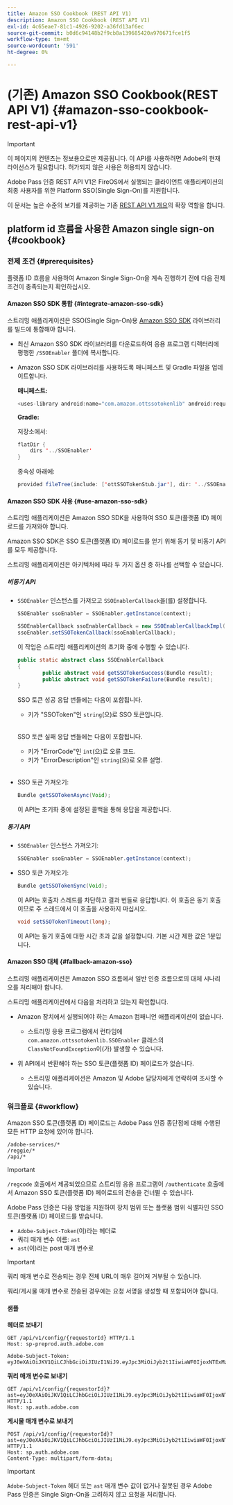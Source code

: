 ```yaml
---
title: Amazon SSO Cookbook (REST API V1)
description: Amazon SSO Cookbook (REST API V1)
exl-id: 4c65eae7-81c1-4926-9202-a36fd13af6ec
source-git-commit: b0d6c94148b2f9cb8a139685420a970671fce1f5
workflow-type: tm+mt
source-wordcount: '591'
ht-degree: 0%

---
```


# (기존) Amazon SSO Cookbook(REST API V1) {#amazon-sso-cookbook-rest-api-v1}

>[!IMPORTANT]
>
>이 페이지의 컨텐츠는 정보용으로만 제공됩니다. 이 API를 사용하려면 Adobe의 현재 라이선스가 필요합니다. 허가되지 않은 사용은 허용되지 않습니다.

Adobe Pass 인증 REST API V1은 FireOS에서 실행되는 클라이언트 애플리케이션의 최종 사용자를 위한 Platform SSO(Single Sign-On)를 지원합니다.

이 문서는 높은 수준의 보기를 제공하는 기존 [REST API V1 개요](/help/authentication/integration-guide-programmers/legacy/rest-api-v1/rest-api-overview.md)의 확장 역할을 합니다.

## platform id 흐름을 사용한 Amazon single sign-on {#cookbook}

### 전제 조건 {#prerequisites}

플랫폼 ID 흐름을 사용하여 Amazon Single Sign-On을 계속 진행하기 전에 다음 전제 조건이 충족되는지 확인하십시오.

#### Amazon SSO SDK 통합 {#integrate-amazon-sso-sdk}

스트리밍 애플리케이션은 SSO(Single Sign-On)용 [Amazon SSO SDK](https://tve.zendesk.com/hc/en-us/article_attachments/360064368131/ottSSOTokenLib_v1.jar) 라이브러리를 빌드에 통합해야 합니다.

* 최신 Amazon SSO SDK 라이브러리를 다운로드하여 응용 프로그램 디렉터리에 평행한 `/SSOEnabler` 폴더에 복사합니다.

* Amazon SSO SDK 라이브러리를 사용하도록 매니페스트 및 Gradle 파일을 업데이트합니다.

  **매니페스트:**

  ```JAVA
  <uses-library android:name="com.amazon.ottssotokenlib" android:required="false">
  ```

  **Gradle:**

  저장소에서:

  ```JAVA
  flatDir {
      dirs '../SSOEnabler'
  }
  ```

  종속성 아래에:

  ```JAVA
  provided fileTree(include: ['ottSSOTokenStub.jar'], dir: '../SSOEnabler')
  ```

#### Amazon SSO SDK 사용 {#use-amazon-sso-sdk}

스트리밍 애플리케이션은 Amazon SSO SDK을 사용하여 SSO 토큰(플랫폼 ID) 페이로드를 가져와야 합니다.

Amazon SSO SDK은 SSO 토큰(플랫폼 ID) 페이로드를 얻기 위해 동기 및 비동기 API를 모두 제공합니다.

스트리밍 애플리케이션은 아키텍처에 따라 두 가지 옵션 중 하나를 선택할 수 있습니다.

##### 비동기 API

* `SSOEnabler` 인스턴스를 가져오고 `SSOEnablerCallback`을(를) 설정합니다.

  ```JAVA
  SSOEnabler ssoEnabler = SSOEnabler.getInstance(context);
  
  SSOEnablerCallback ssoEnablerCallback = new SSOEnablerCallbackImpl();
  ssoEnabler.setSSOTokenCallback(ssoEnablerCallback);
  ```

  이 작업은 스트리밍 애플리케이션의 초기화 중에 수행할 수 있습니다.

  ```JAVA
  public static abstract class SSOEnablerCallback
  {
          public abstract void getSSOTokenSuccess(Bundle result);
          public abstract void getSSOTokenFailure(Bundle result);
  }
  ```

  SSO 토큰 성공 응답 번들에는 다음이 포함됩니다.
   * 키가 &quot;SSOToken&quot;인 `string`(으)로 SSO 토큰입니다.

  <br/>

  SSO 토큰 실패 응답 번들에는 다음이 포함됩니다.
   * 키가 &quot;ErrorCode&quot;인 `int`(으)로 오류 코드.
   * 키가 &quot;ErrorDescription&quot;인 `string`(으)로 오류 설명.

  <br/>

* SSO 토큰 가져오기:

  ```JAVA
  Bundle getSSOTokenAsync(Void);
  ```

  이 API는 초기화 중에 설정된 콜백을 통해 응답을 제공합니다.

##### 동기 API

* `SSOEnabler` 인스턴스 가져오기:

  ```JAVA
  SSOEnabler ssoEnabler = SSOEnabler.getInstance(context);
  ```

* SSO 토큰 가져오기:

  ```JAVA
  Bundle getSSOTokenSync(Void);
  ```

  이 API는 호출자 스레드를 차단하고 결과 번들로 응답합니다. 이 호출은 동기 호출이므로 주 스레드에서 이 호출을 사용하지 마십시오.

  ```JAVA
  void setSSOTokenTimeout(long);
  ```

  이 API는 동기 호출에 대한 시간 초과 값을 설정합니다. 기본 시간 제한 값은 1분입니다.

#### Amazon SSO 대체 {#fallback-amazon-sso}

스트리밍 애플리케이션은 Amazon SSO 흐름에서 일반 인증 흐름으로의 대체 시나리오를 처리해야 합니다.

스트리밍 애플리케이션에서 다음을 처리하고 있는지 확인합니다.

* Amazon 장치에서 실행되어야 하는 Amazon 컴패니언 애플리케이션이 없습니다.
   * 스트리밍 응용 프로그램에서 런타임에 `com.amazon.ottssotokenlib.SSOEnabler` 클래스의 `ClassNotFoundException`이(가) 발생할 수 있습니다.

* 위 API에서 반환해야 하는 SSO 토큰(플랫폼 ID) 페이로드가 없습니다.
   * 스트리밍 애플리케이션은 Amazon 및 Adobe 담당자에게 연락하여 조사할 수 있습니다.

### 워크플로 {#workflow}

Amazon SSO 토큰(플랫폼 ID) 페이로드는 Adobe Pass 인증 종단점에 대해 수행된 모든 HTTP 요청에 있어야 합니다.

```
/adobe-services/*
/reggie/*
/api/*
```

>[!IMPORTANT]
> 
> `/regcode` 호출에서 제공되었으므로 스트리밍 응용 프로그램이 `/authenticate` 호출에서 Amazon SSO 토큰(플랫폼 ID) 페이로드의 전송을 건너뛸 수 있습니다.

Adobe Pass 인증은 다음 방법을 지원하여 장치 범위 또는 플랫폼 범위 식별자인 SSO 토큰(플랫폼 ID) 페이로드를 받습니다.

* `Adobe-Subject-Token`(이)라는 헤더로
* 쿼리 매개 변수 이름: `ast`
* `ast`(이)라는 post 매개 변수로

>[!IMPORTANT]
>
> 쿼리 매개 변수로 전송되는 경우 전체 URL이 매우 길어져 거부될 수 있습니다.
>
> 쿼리/게시물 매개 변수로 전송된 경우에는 요청 서명을 생성할 때 포함되어야 합니다.

#### 샘플

**헤더로 보내기**

```HTTPS
GET /api/v1/config/{requestorId} HTTP/1.1 
Host: sp-preprod.auth.adobe.com

Adobe-Subject-Token: eyJ0eXAiOiJKV1QiLCJhbGciOiJIUzI1NiJ9.eyJpc3MiOiJyb2t1IiwiaWF0IjoxNTExMzY4ODAyLCJleHAiOjE1NDI5MDQ4MDIsImF1ZCI6ImFkb2JlIiwic3ViIjoiNWZjYzMwODctYWJmZi00OGU4LWJhZTgtODQzODViZTFkMzQwIiwiZGlkIjoiY2FmZjQ1ZDAtM2NhMy00MDg3LWI2MjMtNjFkZjNhMmNlOWM4In0.JlBFhNhNCJCDXLwBjy5tt3PtPcqbMKEIGZ6sr2NA
```

**쿼리 매개 변수로 보내기**

```HTTPS
GET /api/v1/config/{requestorId}?ast=eyJ0eXAiOiJKV1QiLCJhbGciOiJIUzI1NiJ9.eyJpc3MiOiJyb2t1IiwiaWF0IjoxNTExMzY4ODAyLCJleHAiOjE1NDI5MDQ4MDIsImF1ZCI6ImFkb2JlIiwic3ViIjoiNWZjYzMwODctYWJmZi00OGU4LWJhZTgtODQzODViZTFkMzQwIiwiZGlkIjoiY2FmZjQ1ZDAtM2NhMy00MDg3LWI2MjMtNjFkZjNhMmNlOWM4In0.JlBFhNhNCJCDXLwBjy5tt3PtPcqbMKEIGZ6sr2NA HTTP/1.1
Host: sp.auth.adobe.com
```

**게시물 매개 변수로 보내기**

```HTTPS
POST /api/v1/config/{requestorId}?ast=eyJ0eXAiOiJKV1QiLCJhbGciOiJIUzI1NiJ9.eyJpc3MiOiJyb2t1IiwiaWF0IjoxNTExMzY4ODAyLCJleHAiOjE1NDI5MDQ4MDIsImF1ZCI6ImFkb2JlIiwic3ViIjoiNWZjYzMwODctYWJmZi00OGU4LWJhZTgtODQzODViZTFkMzQwIiwiZGlkIjoiY2FmZjQ1ZDAtM2NhMy00MDg3LWI2MjMtNjFkZjNhMmNlOWM4In0.Jl\_BFhN\_h\_NCJCDXLwBjy5tt3PtPcqbMKEIGZ6sr2NA HTTP/1.1
Host: sp.auth.adobe.com 
Content-Type: multipart/form-data;
```

>[!IMPORTANT]
>
> `Adobe-Subject-Token` 헤더 또는 `ast` 매개 변수 값이 없거나 잘못된 경우 Adobe Pass 인증은 Single Sign-On을 고려하지 않고 요청을 처리합니다.
